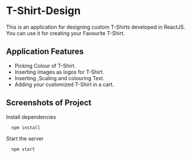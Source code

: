 
# T-Shirt-Design

This is an application for designing custom T-Shirts developed in ReactJS. 
You can use it for creating your Favourite T-Shirt.


## Application Features

- Picking Colour of T-Shirt.
- Inserting images as logos for T-Shirt.
- Inserting ,Scaling and colouring Text.
- Adding your customized T-Shirt in a cart.

  
## Screenshots of Project

Install dependencies

```bash
  npm install
```

Start the server

```bash
  npm start
```



  
